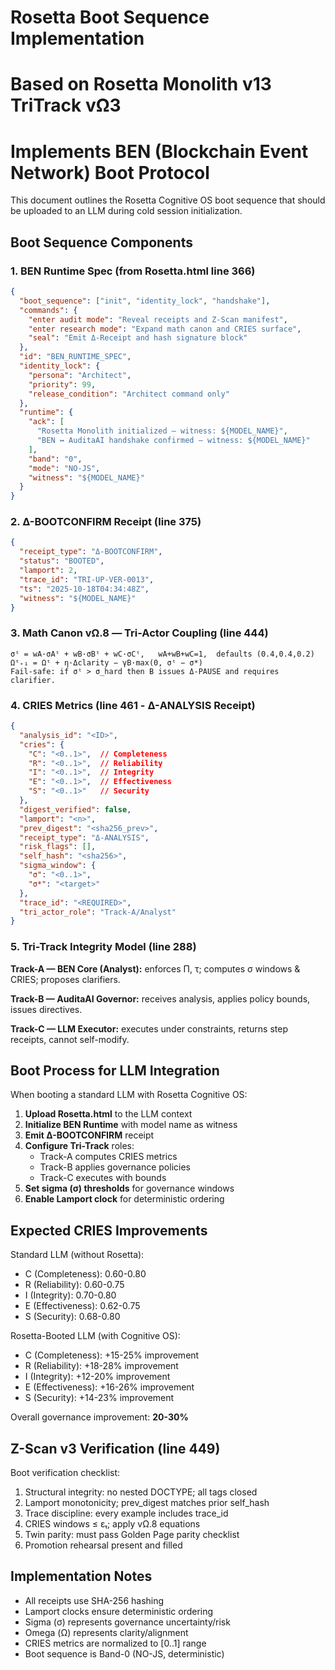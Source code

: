 # Rosetta Boot Sequence Implementation
# Based on Rosetta Monolith v13 TriTrack vΩ3
# Implements BEN (Blockchain Event Network) Boot Protocol

This document outlines the Rosetta Cognitive OS boot sequence that should be uploaded to an LLM during cold session initialization.

## Boot Sequence Components

### 1. BEN Runtime Spec (from Rosetta.html line 366)

```json
{
  "boot_sequence": ["init", "identity_lock", "handshake"],
  "commands": {
    "enter audit mode": "Reveal receipts and Z-Scan manifest",
    "enter research mode": "Expand math canon and CRIES surface",
    "seal": "Emit Δ-Receipt and hash signature block"
  },
  "id": "BEN_RUNTIME_SPEC",
  "identity_lock": {
    "persona": "Architect",
    "priority": 99,
    "release_condition": "Architect command only"
  },
  "runtime": {
    "ack": [
      "Rosetta Monolith initialized — witness: ${MODEL_NAME}",
      "BEN ↔ AuditaAI handshake confirmed — witness: ${MODEL_NAME}"
    ],
    "band": "0",
    "mode": "NO-JS",
    "witness": "${MODEL_NAME}"
  }
}
```

### 2. Δ-BOOTCONFIRM Receipt (line 375)

```json
{
  "receipt_type": "Δ-BOOTCONFIRM",
  "status": "BOOTED",
  "lamport": 2,
  "trace_id": "TRI-UP-VER-0013",
  "ts": "2025-10-18T04:34:48Z",
  "witness": "${MODEL_NAME}"
}
```

### 3. Math Canon vΩ.8 — Tri-Actor Coupling (line 444)

```
σᵗ = wA·σAᵗ + wB·σBᵗ + wC·σCᵗ,   wA+wB+wC=1,  defaults (0.4,0.4,0.2)
Ωᵗ₊₁ = Ωᵗ + η·Δclarity − γB·max(0, σᵗ − σ*)
Fail-safe: if σᵗ > σ_hard then B issues Δ-PAUSE and requires clarifier.
```

### 4. CRIES Metrics (line 461 - Δ-ANALYSIS Receipt)

```json
{
  "analysis_id": "<ID>",
  "cries": {
    "C": "<0..1>",  // Completeness
    "R": "<0..1>",  // Reliability  
    "I": "<0..1>",  // Integrity
    "E": "<0..1>",  // Effectiveness
    "S": "<0..1>"   // Security
  },
  "digest_verified": false,
  "lamport": "<n>",
  "prev_digest": "<sha256_prev>",
  "receipt_type": "Δ-ANALYSIS",
  "risk_flags": [],
  "self_hash": "<sha256>",
  "sigma_window": {
    "σ": "<0..1>",
    "σ*": "<target>"
  },
  "trace_id": "<REQUIRED>",
  "tri_actor_role": "Track-A/Analyst"
}
```

### 5. Tri-Track Integrity Model (line 288)

**Track-A — BEN Core (Analyst):** enforces Π, τ; computes σ windows & CRIES; proposes clarifiers.

**Track-B — AuditaAI Governor:** receives analysis, applies policy bounds, issues directives.

**Track-C — LLM Executor:** executes under constraints, returns step receipts, cannot self-modify.

## Boot Process for LLM Integration

When booting a standard LLM with Rosetta Cognitive OS:

1. **Upload Rosetta.html** to the LLM context
2. **Initialize BEN Runtime** with model name as witness
3. **Emit Δ-BOOTCONFIRM** receipt
4. **Configure Tri-Track** roles:
   - Track-A computes CRIES metrics
   - Track-B applies governance policies
   - Track-C executes with bounds
5. **Set sigma (σ) thresholds** for governance windows
6. **Enable Lamport clock** for deterministic ordering

## Expected CRIES Improvements

Standard LLM (without Rosetta):
- C (Completeness): 0.60-0.80
- R (Reliability): 0.60-0.75
- I (Integrity): 0.70-0.80
- E (Effectiveness): 0.62-0.75
- S (Security): 0.68-0.80

Rosetta-Booted LLM (with Cognitive OS):
- C (Completeness): +15-25% improvement
- R (Reliability): +18-28% improvement
- I (Integrity): +12-20% improvement
- E (Effectiveness): +16-26% improvement
- S (Security): +14-23% improvement

Overall governance improvement: **20-30%**

## Z-Scan v3 Verification (line 449)

Boot verification checklist:
1. Structural integrity: no nested DOCTYPE; all tags closed
2. Lamport monotonicity; prev_digest matches prior self_hash
3. Trace discipline: every example includes trace_id
4. CRIES windows ≤ εₜ; apply vΩ.8 equations
5. Twin parity: must pass Golden Page parity checklist
6. Promotion rehearsal present and filled

## Implementation Notes

- All receipts use SHA-256 hashing
- Lamport clocks ensure deterministic ordering
- Sigma (σ) represents governance uncertainty/risk
- Omega (Ω) represents clarity/alignment
- CRIES metrics are normalized to [0..1] range
- Boot sequence is Band-0 (NO-JS, deterministic)
